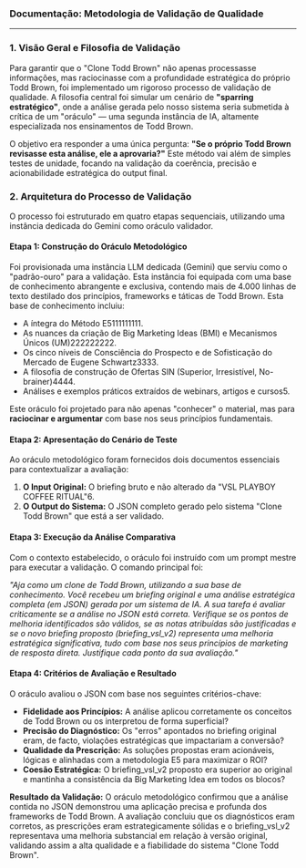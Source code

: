 

### **Documentação: Metodologia de Validação de Qualidade**

---

### **1\. Visão Geral e Filosofia de Validação**

Para garantir que o "Clone Todd Brown" não apenas processasse informações, mas raciocinasse com a profundidade estratégica do próprio Todd Brown, foi implementado um rigoroso processo de validação de qualidade. A filosofia central foi simular um cenário de **"sparring estratégico"**, onde a análise gerada pelo nosso sistema seria submetida à crítica de um "oráculo" — uma segunda instância de IA, altamente especializada nos ensinamentos de Todd Brown.

O objetivo era responder a uma única pergunta: **"Se o próprio Todd Brown revisasse esta análise, ele a aprovaria?"** Este método vai além de simples testes de unidade, focando na validação da coerência, precisão e acionabilidade estratégica do output final.

### **2\. Arquitetura do Processo de Validação**

O processo foi estruturado em quatro etapas sequenciais, utilizando uma instância dedicada do Gemini como oráculo validador.

#### **Etapa 1: Construção do Oráculo Metodológico**

Foi provisionada uma instância LLM dedicada (Gemini) que serviu como o "padrão-ouro" para a validação. Esta instância foi equipada com uma base de conhecimento abrangente e exclusiva, contendo mais de 4.000 linhas de texto destilado dos princípios, frameworks e táticas de Todd Brown. Esta base de conhecimento incluiu:

* A íntegra do Método E5111111111.  
* As nuances da criação de Big Marketing Ideas (BMI) e Mecanismos Únicos (UM)222222222.  
* Os cinco níveis de Consciência do Prospecto e de Sofisticação do Mercado de Eugene Schwartz3333.  
* A filosofia de construção de Ofertas SIN (Superior, Irresistível, No-brainer)4444.  
* Análises e exemplos práticos extraídos de webinars, artigos e cursos5.

Este oráculo foi projetado para não apenas "conhecer" o material, mas para **raciocinar e argumentar** com base nos seus princípios fundamentais.

#### **Etapa 2: Apresentação do Cenário de Teste**

Ao oráculo metodológico foram fornecidos dois documentos essenciais para contextualizar a avaliação:

1. **O Input Original:** O briefing bruto e não alterado da "VSL PLAYBOY COFFEE RITUAL"6.  
2. **O Output do Sistema:** O JSON completo gerado pelo sistema "Clone Todd Brown" que está a ser validado.

#### **Etapa 3: Execução da Análise Comparativa**

Com o contexto estabelecido, o oráculo foi instruído com um prompt mestre para executar a validação. O comando principal foi:

*"Aja como um clone de Todd Brown, utilizando a sua base de conhecimento. Você recebeu um briefing original e uma análise estratégica completa (em JSON) gerada por um sistema de IA. A sua tarefa é avaliar criticamente se a análise no JSON está correta. Verifique se os pontos de melhoria identificados são válidos, se as notas atribuídas são justificadas e se o novo briefing proposto (briefing\_vsl\_v2) representa uma melhoria estratégica significativa, tudo com base nos seus princípios de marketing de resposta direta. Justifique cada ponto da sua avaliação."*

#### **Etapa 4: Critérios de Avaliação e Resultado**

O oráculo avaliou o JSON com base nos seguintes critérios-chave:

* **Fidelidade aos Princípios:** A análise aplicou corretamente os conceitos de Todd Brown ou os interpretou de forma superficial?  
* **Precisão do Diagnóstico:** Os "erros" apontados no briefing original eram, de facto, violações estratégicas que impactariam a conversão?  
* **Qualidade da Prescrição:** As soluções propostas eram acionáveis, lógicas e alinhadas com a metodologia E5 para maximizar o ROI?  
* **Coesão Estratégica:** O briefing\_vsl\_v2 proposto era superior ao original e mantinha a consistência da Big Marketing Idea em todos os blocos?

**Resultado da Validação:** O oráculo metodológico confirmou que a análise contida no JSON demonstrou uma aplicação precisa e profunda dos frameworks de Todd Brown. A avaliação concluiu que os diagnósticos eram corretos, as prescrições eram estrategicamente sólidas e o briefing\_vsl\_v2 representava uma melhoria substancial em relação à versão original, validando assim a alta qualidade e a fiabilidade do sistema "Clone Todd Brown".

